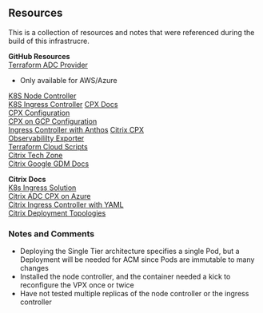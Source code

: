 ## Resources
This is a collection of resources and notes that were referenced during the build of this infrastrucre.  

**GitHub Resources**    
[Terraform ADC Provider](https://github.com/citrix/terraform-provider-citrixadc)  
- Only available for AWS/Azure  

[K8S Node Controller](https://github.com/citrix/citrix-k8s-node-controller)  
[K8S Ingress Controller](https://github.com/citrix/citrix-k8s-ingress-controller) 
[CPX Docs](https://docs.citrix.com/en-us/citrix-adc-cpx/)  
[CPX Configuration](https://docs.citrix.com/en-us/citrix-adc-cpx/current-release/configure-cpx.html)  
[CPX on GCP Configuration](https://docs.citrix.com/en-us/citrix-adc-cpx/current-release/deploy-cpx-proxy-on-google-compute-engine.html)  
[Ingress Controller with Anthos](https://github.com/citrix/citrix-k8s-ingress-controller/tree/master/deployment/anthos) 
[Citrix CPX](https://github.com/citrix/citrix-adc-cpx-gcp-marketplace)  
[Observabililty Exporter](https://github.com/citrix/citrix-observability-exporter)  
[Terraform Cloud Scripts](https://github.com/citrix/terraform-cloud-scripts)  
[Citrix Tech Zone](https://github.com/citrix/en-us-tech-zone)  
[Citrix Google GDM Docs](https://github.com/citrix/citrix-adc-gdm-templates/tree/master/standalone-templates)  

**Citrix Docs**  
[K8s Ingress Solution](https://docs.citrix.com/en-us/citrix-adc/current-release/cloud-native-solution/ingress-solution.html)  
[Citrix ADC CPX on Azure](https://developer-docs.citrix.com/projects/citrix-k8s-ingress-controller/en/latest/deploy/deploy-azure/#deploy-citrix-adc-cpx-as-an-ingress-device-in-an-aks-cluster)  
[Citrix Ingress Controller with YAML](https://developer-docs.citrix.com/projects/citrix-k8s-ingress-controller/en/latest/deploy/deploy-cic-yaml/)  
[Citrix Deployment Topologies](https://developer-docs.citrix.com/projects/citrix-k8s-ingress-controller/en/latest/deployment-topologies/)  


### Notes and Comments
- Deploying the Single Tier architecture specifies a single Pod, but a Deployment will be needed for ACM since Pods are immutable to many changes
- Installed the node controller, and the container needed a kick to reconfigure the VPX once or twice
- Have not tested multiple replicas of the node controller or the ingress controller
